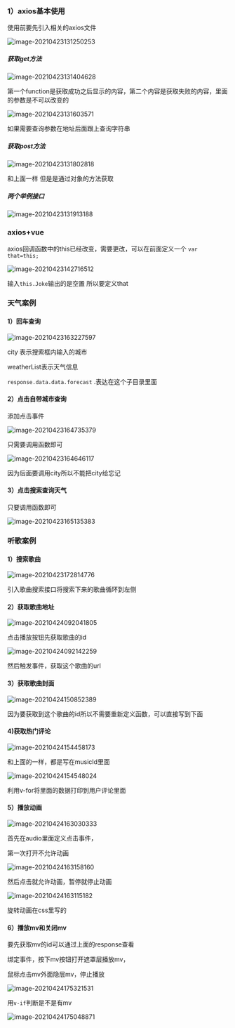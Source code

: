 ### 1）axios基本使用

使用前要先引入相关的axios文件

![image-20210423131250253](D:\l2352\Typora\images\image-20210423131250253.png)

##### 获取get方法

![image-20210423131404628](D:\l2352\Typora\images\image-20210423131404628.png)

第一个function是获取成功之后显示的内容，第二个内容是获取失败的内容，里面的参数是不可以改变的

![image-20210423131603571](D:\l2352\Typora\images\image-20210423131603571.png)

如果需要查询参数在地址后面跟上查询字符串

##### 获取post方法

![image-20210423131802818](D:\l2352\Typora\images\image-20210423131802818.png)

和上面一样 但是是通过对象的方法获取

##### 两个举例接口

![image-20210423131913188](D:\l2352\Typora\images\image-20210423131913188.png)

### axios+vue

axios回调函数中的this已经改变，需要更改，可以在前面定义一个 `var that=this;`

![image-20210423142716512](D:\l2352\Typora\images\image-20210423142716512.png)

输入`this.Joke`输出的是空置  所以要定义that

### 天气案例

#### 1）回车查询

![image-20210423163227597](D:\l2352\Typora\images\image-20210423163227597.png)

city 表示搜索框内输入的城市

weatherList表示天气信息

`response.data.data.forecast`     .表达在这个子目录里面

#### 2）点击自带城市查询

添加点击事件

![image-20210423164735379](D:\l2352\Typora\images\image-20210423164735379.png)

只需要调用函数即可

![image-20210423164646117](D:\l2352\Typora\images\image-20210423164646117.png)

因为后面要调用city所以不能把city给忘记

#### 3）点击搜索查询天气

只要调用函数即可

![image-20210423165135383](D:\l2352\Typora\images\image-20210423165135383.png)

### 听歌案例

#### 1）搜索歌曲

![image-20210423172814776](D:\l2352\Typora\images\image-20210423172814776.png)

引入歌曲搜索接口将搜索下来的歌曲循环到左侧

#### 2）获取歌曲地址

![image-20210424092041805](D:\l2352\Typora\images\image-20210424092041805.png)

点击播放按钮先获取歌曲的id

![image-20210424092142259](D:\l2352\Typora\images\image-20210424092142259.png)

然后触发事件，获取这个歌曲的url

#### 3）获取歌曲封面

![image-20210424150852389](D:\l2352\Typora\images\image-20210424150852389.png)

因为要获取到这个歌曲的id所以不需要重新定义函数，可以直接写到下面

#### 4)获取热门评论

![image-20210424154458173](D:\l2352\Typora\images\image-20210424154458173.png)

和上面的一样，都是写在musicId里面

![image-20210424154548024](D:\l2352\Typora\images\image-20210424154548024.png)

利用v-for将里面的数据打印到用户评论里面

#### 5）播放动画

![image-20210424163030333](D:\l2352\Typora\images\image-20210424163030333.png)

首先在audio里面定义点击事件，

第一次打开不允许动画

![image-20210424163158160](D:\l2352\Typora\images\image-20210424163158160.png)

然后点击就允许动画，暂停就停止动画

![image-20210424163115182](D:\l2352\Typora\images\image-20210424163115182.png)

旋转动画在css里写的

#### 6）播放mv和关闭mv

要先获取mv的id可以通过上面的response查看

绑定事件，按下mv按钮打开遮罩层播放mv，

鼠标点击mv外面隐层mv，停止播放

![image-20210424175321531](D:\l2352\Typora\images\image-20210424175321531.png)

用`v-if`判断是不是有mv

![image-20210424175048871](D:\l2352\Typora\images\image-20210424175048871.png)

